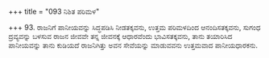 +++
title = "093 ನಿಶಿತ ಪರಿಮಳ"

+++
93. ರಾಜನಿಗೆ ಪಾನೀಯವನ್ನು ಸಿದ್ಧಪಡಿಸಿ ನೀಡತಕ್ಕವನು, ಉತ್ತಮ ಪರಿಮಳದಿಂದ ಆನಂದಿಸತಕ್ಕವನು, ಸುಗಂಧ ದ್ರವ್ಯವನ್ನು ಬಳಸುವ ರಾಜನ ಜೀವವೇ ತನ್ನ ಜೀವನಕ್ಕೆ ಆಧಾರವೆಂದು ಭಾವಿಸತಕ್ಕವನು,  ತಾನು ತಯಾರಿಸಿದ ಪಾನೀಯವನ್ನು ತಾನು ಕುಡಿಯದೆ ರಾಜನಿಗಿತ್ತು ಅವನ ಸೇವೆಯನ್ನು ಮಾಡುವವನು ಉತ್ತಮವಾದ ಪಾನೀಯಧಾರಕನು.